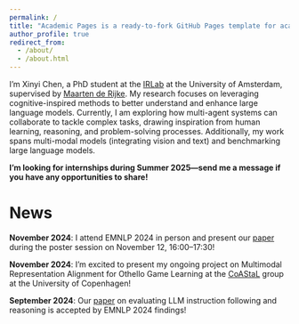 ```yaml
---
permalink: /
title: "Academic Pages is a ready-to-fork GitHub Pages template for academic personal websites"
author_profile: true
redirect_from: 
  - /about/
  - /about.html
---
```

I’m Xinyi Chen, a PhD student at the [IRLab](https://irlab.science.uva.nl/) at the University of Amsterdam, supervised by [Maarten de Rijke](https://staff.fnwi.uva.nl/m.derijke/bio/). My research focuses on leveraging cognitive-inspired methods to better understand and enhance large language models. Currently, I am exploring how multi-agent systems can collaborate to tackle complex tasks, drawing inspiration from human learning, reasoning, and problem-solving processes. Additionally, my work spans multi-modal models (integrating vision and text) and benchmarking large language models.

**I’m looking for internships during Summer 2025—send me a message if you have any opportunities to share!**

News
======
**November 2024**:  I attend EMNLP 2024 in person and present our [paper](https://aclanthology.org/2024.findings-emnlp.92.pdf) during the poster session on November 12, 16:00–17:30!

**November 2024**: I’m excited to present my ongoing project on Multimodal Representation Alignment for Othello Game Learning at the [CoAStaL](https://coastalcph.github.io/) group at the University of Copenhagen!

**September 2024**: Our [paper](https://arxiv.org/abs/2406.19999) on evaluating LLM instruction following and reasoning is accepted by EMNLP 2024 findings!
